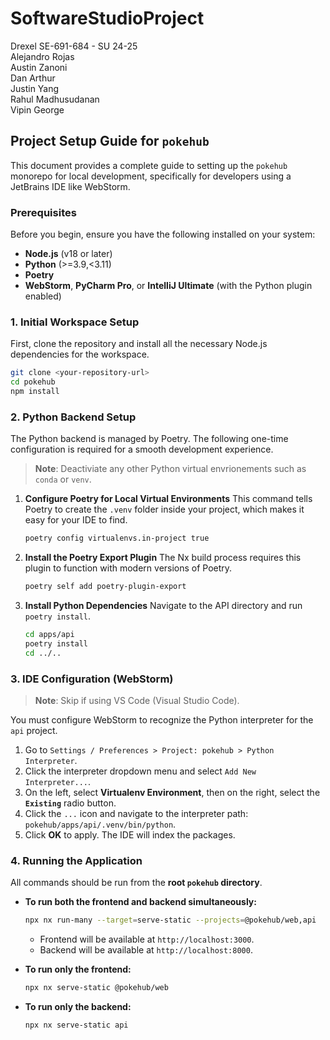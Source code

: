 # SoftwareStudioProject

Drexel SE-691-684 - SU 24-25 <br>
Alejandro Rojas <br>
Austin Zanoni <br>
Dan Arthur <br>
Justin Yang <br>
Rahul Madhusudanan <br>
Vipin George <br>

## Project Setup Guide for `pokehub`

This document provides a complete guide to setting up the `pokehub` monorepo for local development, specifically for
developers using a JetBrains IDE like WebStorm.

### Prerequisites

Before you begin, ensure you have the following installed on your system:

* **Node.js** (v18 or later)
* **Python** (>=3.9,<3.11)
* **Poetry**
* **WebStorm**, **PyCharm Pro**, or **IntelliJ Ultimate** (with the Python plugin enabled)

### 1. Initial Workspace Setup

First, clone the repository and install all the necessary Node.js dependencies for the workspace.

```bash
git clone <your-repository-url>
cd pokehub
npm install
```

### 2. Python Backend Setup

The Python backend is managed by Poetry. The following one-time configuration is required for a smooth development
experience.

> **Note**: Deactiviate any other Python virtual envrionements such as `conda` or `venv`.

1. **Configure Poetry for Local Virtual Environments**
   This command tells Poetry to create the `.venv` folder inside your project, which makes it easy for your IDE to find.

   ```bash
   poetry config virtualenvs.in-project true
   ```

2. **Install the Poetry Export Plugin**
   The Nx build process requires this plugin to function with modern versions of Poetry.

   ```bash
   poetry self add poetry-plugin-export
   ```

3. **Install Python Dependencies**
   Navigate to the API directory and run `poetry install`.

   ```bash
   cd apps/api
   poetry install
   cd ../.. 
   ```

###  3. IDE Configuration (WebStorm)

> **Note**: Skip if using VS Code (Visual Studio Code).

You must configure WebStorm to recognize the Python interpreter for the `api` project.

1. Go to `Settings / Preferences > Project: pokehub > Python Interpreter`.
2. Click the interpreter dropdown menu and select `Add New Interpreter...`.
3. On the left, select **Virtualenv Environment**, then on the right, select the **`Existing`** radio button.
4. Click the `...` icon and navigate to the interpreter path: `pokehub/apps/api/.venv/bin/python`.
5. Click **OK** to apply. The IDE will index the packages.

### 4. Running the Application

All commands should be run from the **root `pokehub` directory**.

* **To run both the frontend and backend simultaneously:**

  ```bash
  npx nx run-many --target=serve-static --projects=@pokehub/web,api
  ```

    * Frontend will be available at `http://localhost:3000`.
    * Backend will be available at `http://localhost:8000`.

* **To run only the frontend:**

  ```bash
  npx nx serve-static @pokehub/web
  ```

* **To run only the backend:**

  ```bash
  npx nx serve-static api
  ```
